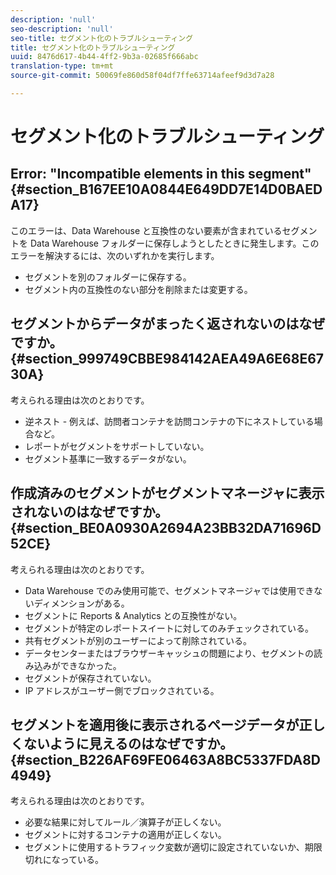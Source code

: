 ```yaml
---
description: 'null'
seo-description: 'null'
seo-title: セグメント化のトラブルシューティング
title: セグメント化のトラブルシューティング
uuid: 8476d617-4b44-4ff2-9b3a-02685f666abc
translation-type: tm+mt
source-git-commit: 50069fe860d58f04df7ffe63714afeef9d3d7a28

---
```



# セグメント化のトラブルシューティング

## Error: "Incompatible elements in this segment" {#section_B167EE10A0844E649DD7E14D0BAEDA17}

このエラーは、Data Warehouse と互換性のない要素が含まれているセグメントを Data Warehouse フォルダーに保存しようとしたときに発生します。このエラーを解決するには、次のいずれかを実行します。

* セグメントを別のフォルダーに保存する。
* セグメント内の互換性のない部分を削除または変更する。

## セグメントからデータがまったく返されないのはなぜですか。 {#section_999749CBBE984142AEA49A6E68E6730A}

考えられる理由は次のとおりです。

* 逆ネスト - 例えば、訪問者コンテナを訪問コンテナの下にネストしている場合など。
* レポートがセグメントをサポートしていない。
* セグメント基準に一致するデータがない。

## 作成済みのセグメントがセグメントマネージャに表示されないのはなぜですか。 {#section_BE0A0930A2694A23BB32DA71696D52CE}

考えられる理由は次のとおりです。

* Data Warehouse でのみ使用可能で、セグメントマネージャでは使用できないディメンションがある。
* セグメントに Reports &amp; Analytics との互換性がない。
* セグメントが特定のレポートスイートに対してのみチェックされている。
* 共有セグメントが別のユーザーによって削除されている。
* データセンターまたはブラウザーキャッシュの問題により、セグメントの読み込みができなかった。
* セグメントが保存されていない。
* IP アドレスがユーザー側でブロックされている。

## セグメントを適用後に表示されるページデータが正しくないように見えるのはなぜですか。 {#section_B226AF69FE06463A8BC5337FDA8D4949}

考えられる理由は次のとおりです。

* 必要な結果に対してルール／演算子が正しくない。
* セグメントに対するコンテナの適用が正しくない。
* セグメントに使用するトラフィック変数が適切に設定されていないか、期限切れになっている。

